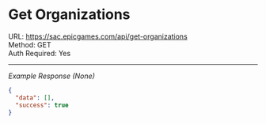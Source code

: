# Get Organizations

URL: https://sac.epicgames.com/api/get-organizations \
Method: GET \
Auth Required: Yes

---

_Example Response (None)_

```json
{
  "data": [],
  "success": true
}
```
